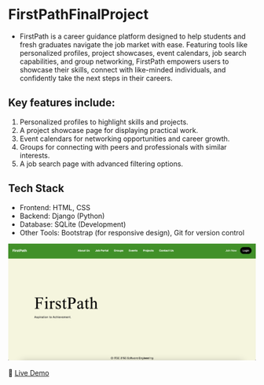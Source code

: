 # FirstPathFinalProject
- FirstPath is a career guidance platform designed to help students and fresh graduates navigate the job market with ease. Featuring tools like personalized profiles, project showcases, event calendars, job search capabilities, and group networking, FirstPath empowers users to showcase their skills, connect with like-minded individuals, and confidently take the next steps in their careers.

## Key features include:
1. Personalized profiles to highlight skills and projects.
2. A project showcase page for displaying practical work.
3. Event calendars for networking opportunities and career growth.
4. Groups for connecting with peers and professionals with similar interests.
5. A job search page with advanced filtering options.

## Tech Stack
- Frontend: HTML, CSS
- Backend: Django (Python)
- Database: SQLite (Development)
- Other Tools: Bootstrap (for responsive design), Git for version control

![alt text](image.png)

🔗 [Live Demo](https://drive.google.com/file/d/1JTr6dkbqApFVqbU02rv6blMWkaG09MBK/view?usp=sharing)
